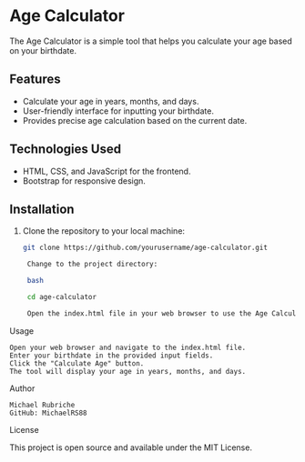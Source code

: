 # Age Calculator

The Age Calculator is a simple tool that helps you calculate your age based on your birthdate.

## Features

- Calculate your age in years, months, and days.
- User-friendly interface for inputting your birthdate.
- Provides precise age calculation based on the current date.

## Technologies Used

- HTML, CSS, and JavaScript for the frontend.
- Bootstrap for responsive design.

## Installation

1. Clone the repository to your local machine:

   ```bash
   git clone https://github.com/yourusername/age-calculator.git

    Change to the project directory:

    bash

    cd age-calculator

    Open the index.html file in your web browser to use the Age Calculator.

Usage

    Open your web browser and navigate to the index.html file.
    Enter your birthdate in the provided input fields.
    Click the "Calculate Age" button.
    The tool will display your age in years, months, and days.

Author

    Michael Rubriche
    GitHub: MichaelRS88

License

This project is open source and available under the MIT License.
